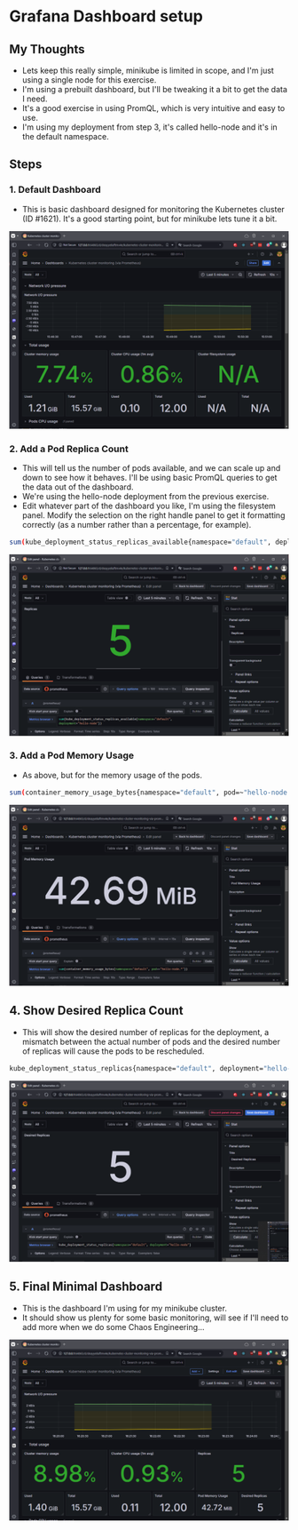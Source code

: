 # Grafana Dashboard setup

## My Thoughts

- Lets keep this really simple, minikube is limited in scope, and I'm just using a single node for this exercise.
- I'm using a prebuilt dashboard, but I'll be tweaking it a bit to get the data I need.
- It's a good exercise in using PromQL, which is very intuitive and easy to use.
- I'm using my deployment from step 3, it's called hello-node and it's in the default namespace.

## Steps

### 1. Default Dashboard

- This is basic dashboard designed for monitoring the Kubernetes cluster (ID #1621). It's a good starting point, but for minikube lets tune it a bit.

![](./screenshots/default-dash.png)

### 2. Add a Pod Replica Count

- This will tell us the number of pods available, and we can scale up and down to see how it behaves. I'll be using basic PromQL queries to get the data out of the dashboard.
- We're using the hello-node deployment from the previous exercise.
- Edit whatever part of the dashboard you like, I'm using the filesystem panel. Modify the selection on the right handle panel to get it formatting correctly (as a number rather than a percentage, for example).

```bash
sum(kube_deployment_status_replicas_available{namespace="default", deployment="hello-node"})
```

![](./screenshots/replica-count.png)

### 3. Add a Pod Memory Usage

- As above, but for the memory usage of the pods.

```bash
sum(container_memory_usage_bytes{namespace="default", pod=~"hello-node.*"})

```

![](./screenshots/pod-memory.png)


## 4. Show Desired Replica Count

- This will show the desired number of replicas for the deployment, a mismatch between the actual number of pods and the desired number of replicas will cause the pods to be rescheduled.

```bash
kube_deployment_status_replicas{namespace="default", deployment="hello-node"}
```
![](./screenshots/desired-replicas.png)


## 5. Final Minimal Dashboard

- This is the dashboard I'm using for my minikube cluster.
- It should show us plenty for some basic monitoring, will see if I'll need to add more when we do some Chaos Engineering...

![](./screenshots/custom-dashboard.png)

